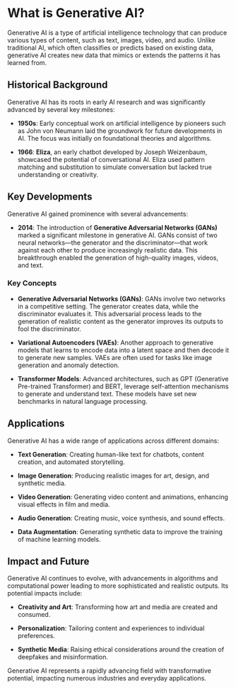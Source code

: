 # What is Generative AI?

Generative AI is a type of artificial intelligence technology that can produce various types of content, such as text, images, video, and audio. Unlike traditional AI, which often classifies or predicts based on existing data, generative AI creates new data that mimics or extends the patterns it has learned from.

## Historical Background

Generative AI has its roots in early AI research and was significantly advanced by several key milestones:

- **1950s**: Early conceptual work on artificial intelligence by pioneers such as John von Neumann laid the groundwork for future developments in AI. The focus was initially on foundational theories and algorithms.
  
- **1966**: **Eliza**, an early chatbot developed by Joseph Weizenbaum, showcased the potential of conversational AI. Eliza used pattern matching and substitution to simulate conversation but lacked true understanding or creativity.

## Key Developments

Generative AI gained prominence with several advancements:

- **2014**: The introduction of **Generative Adversarial Networks (GANs)** marked a significant milestone in generative AI. GANs consist of two neural networks—the generator and the discriminator—that work against each other to produce increasingly realistic data. This breakthrough enabled the generation of high-quality images, videos, and text.

### Key Concepts

- **Generative Adversarial Networks (GANs)**: GANs involve two networks in a competitive setting. The generator creates data, while the discriminator evaluates it. This adversarial process leads to the generation of realistic content as the generator improves its outputs to fool the discriminator.

- **Variational Autoencoders (VAEs)**: Another approach to generative models that learns to encode data into a latent space and then decode it to generate new samples. VAEs are often used for tasks like image generation and anomaly detection.

- **Transformer Models**: Advanced architectures, such as GPT (Generative Pre-trained Transformer) and BERT, leverage self-attention mechanisms to generate and understand text. These models have set new benchmarks in natural language processing.

## Applications

Generative AI has a wide range of applications across different domains:

- **Text Generation**: Creating human-like text for chatbots, content creation, and automated storytelling.
  
- **Image Generation**: Producing realistic images for art, design, and synthetic media.

- **Video Generation**: Generating video content and animations, enhancing visual effects in film and media.

- **Audio Generation**: Creating music, voice synthesis, and sound effects.

- **Data Augmentation**: Generating synthetic data to improve the training of machine learning models.

## Impact and Future

Generative AI continues to evolve, with advancements in algorithms and computational power leading to more sophisticated and realistic outputs. Its potential impacts include:

- **Creativity and Art**: Transforming how art and media are created and consumed.

- **Personalization**: Tailoring content and experiences to individual preferences.

- **Synthetic Media**: Raising ethical considerations around the creation of deepfakes and misinformation.

Generative AI represents a rapidly advancing field with transformative potential, impacting numerous industries and everyday applications.

